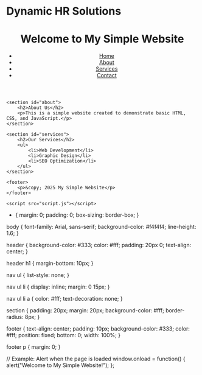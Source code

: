# Dynamic HR Solutions
<!DOCTYPE html>
<html lang="en">
<head>
    <meta charset="UTF-8">
    <meta name="viewport" content="width=device-width, initial-scale=1.0">
    <title>My Simple Website</title>
    <link rel="stylesheet" href="styles.css">
</head>
<body>
    <header>
        <h1>Welcome to My Simple Website</h1>
        <nav>
            <ul>
                <li><a href="#">Home</a></li>
                <li><a href="#">About</a></li>
                <li><a href="#">Services</a></li>
                <li><a href="#">Contact</a></li>
            </ul>
        </nav>
    </header>

    <section id="about">
        <h2>About Us</h2>
        <p>This is a simple website created to demonstrate basic HTML, CSS, and JavaScript.</p>
    </section>

    <section id="services">
        <h2>Our Services</h2>
        <ul>
            <li>Web Development</li>
            <li>Graphic Design</li>
            <li>SEO Optimization</li>
        </ul>
    </section>

    <footer>
        <p>&copy; 2025 My Simple Website</p>
    </footer>

    <script src="script.js"></script>
</body>
</html>

* {
    margin: 0;
    padding: 0;
    box-sizing: border-box;
}

body {
    font-family: Arial, sans-serif;
    background-color: #f4f4f4;
    line-height: 1.6;
}

header {
    background-color: #333;
    color: #fff;
    padding: 20px 0;
    text-align: center;
}

header h1 {
    margin-bottom: 10px;
}

nav ul {
    list-style: none;
}

nav ul li {
    display: inline;
    margin: 0 15px;
}

nav ul li a {
    color: #fff;
    text-decoration: none;
}

section {
    padding: 20px;
    margin: 20px;
    background-color: #fff;
    border-radius: 8px;
}

footer {
    text-align: center;
    padding: 10px;
    background-color: #333;
    color: #fff;
    position: fixed;
    bottom: 0;
    width: 100%;
}

footer p {
    margin: 0;
}

// Example: Alert when the page is loaded
window.onload = function() {
    alert("Welcome to My Simple Website!");
};

